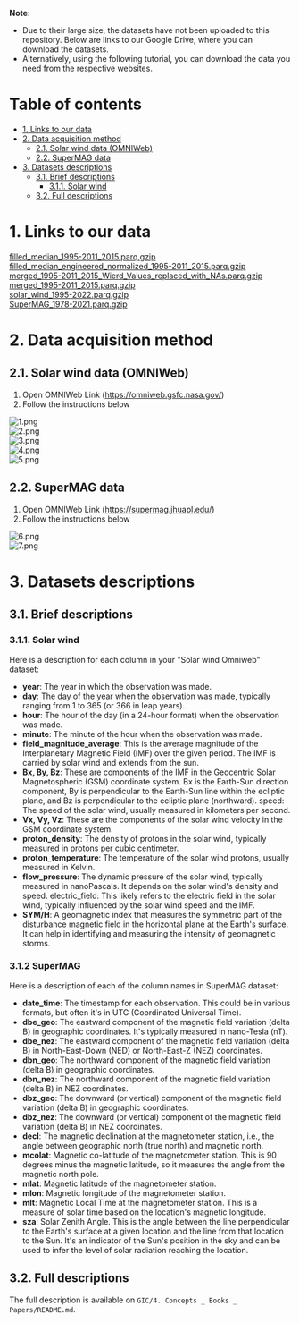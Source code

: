 **Note**:
- Due to their large size, the datasets have not been uploaded to this repository. Below are links to our Google Drive, where you can download the datasets.
- Alternatively, using the following tutorial, you can download the data you need from the respective websites.

# Table of contents  

- [1. Links to our data](#1-links-to-our-data)  
- [2. Data acquisition method](#2-data-acquisition-method)  
    - [2.1. Solar wind data (OMNIWeb)](#21-solar-wind-data-omniweb)
    - [2.2. SuperMAG data](#22-supermag-data) 
- [3. Datasets descriptions](#3-datasets-descriptions) 
    - [3.1. Brief descriptions](#31-brief-descriptions)  
        - [3.1.1. Solar wind](#311-solar-wind)
    - [3.2. Full descriptions](#32-full-descriptions)

# 1. Links to our data
[filled_median_1995-2011_2015.parq.gzip](https://drive.google.com/file/d/1-7L24oj54xdjBsM74xCAePKqaePf1x_D/view?usp=sharing)  
[filled_median_engineered_normalized_1995-2011_2015.parq.gzip](https://drive.google.com/file/d/1-7V8RtZVwiSqtbLXAUdk28yDeRqM79m2/view?usp=sharing)  
[merged_1995-2011_2015_Wierd_Values_replaced_with_NAs.parq.gzip](https://drive.google.com/file/d/1DRTRLWZXqEpXDjgIRH1hQ5WtHwKudMn_/view?usp=sharing)  
[merged_1995-2011_2015.parq.gzip](https://drive.google.com/file/d/1OCAKH5btTfZTNhzT-pii5RkgByprOFGL/view?usp=sharing)  
[solar_wind_1995-2022.parq.gzip](https://drive.google.com/file/d/1-FqPF_6B0JLsei25m3ciOhPpIhubj_uR/view?usp=sharing)  
[SuperMAG_1978-2021.parq.gzip](https://drive.google.com/file/d/1-LteRKPAIT0cmdRmkzyCM6ea1DJ3V3x5/view?usp=sharing)  

# 2. Data acquisition method

## 2.1. Solar wind data (OMNIWeb)

1. Open OMNIWeb Link (https://omniweb.gsfc.nasa.gov/)
2. Follow the instructions below

![1.png](./images_GIC_data_download/1.png)    
![2.png](./images_GIC_data_download/2.png)   
![3.png](./images_GIC_data_download/3.png)   
![4.png](./images_GIC_data_download/4.png)   
![5.png](./images_GIC_data_download/5.png)    

## 2.2. SuperMAG data

1. Open OMNIWeb Link (https://supermag.jhuapl.edu/)
2. Follow the instructions below

![6.png](./images_GIC_data_download/6.png)    
![7.png](./images_GIC_data_download/7.png)    

# 3. Datasets descriptions 

## 3.1. Brief descriptions

### 3.1.1. Solar wind 
Here is a description for each column in your "Solar wind Omniweb" dataset:  
- **year**: The year in which the observation was made.
- **day**: The day of the year when the observation was made, typically ranging from 1 to 365 (or 366 in leap years).
- **hour**: The hour of the day (in a 24-hour format) when the observation was made.
- **minute**: The minute of the hour when the observation was made.
- **field_magnitude_average**: This is the average magnitude of the Interplanetary Magnetic Field (IMF) over the given period. The IMF is carried by solar wind and extends from the sun.
- **Bx, By, Bz**: These are components of the IMF in the Geocentric Solar Magnetospheric (GSM) coordinate system. Bx is the Earth-Sun direction component, By is perpendicular to the Earth-Sun line within the ecliptic plane, and Bz is perpendicular to the ecliptic plane (northward).
speed: The speed of the solar wind, usually measured in kilometers per second.
- **Vx, Vy, Vz**: These are the components of the solar wind velocity in the GSM coordinate system.
- **proton_density**: The density of protons in the solar wind, typically measured in protons per cubic centimeter.
- **proton_temperature**: The temperature of the solar wind protons, usually measured in Kelvin.
- **flow_pressure**: The dynamic pressure of the solar wind, typically measured in nanoPascals. It depends on the solar wind's density and speed.
electric_field: This likely refers to the electric field in the solar wind, typically influenced by the solar wind speed and the IMF.
- **SYM/H**: A geomagnetic index that measures the symmetric part of the disturbance magnetic field in the horizontal plane at the Earth's surface. It can help in identifying and measuring the intensity of geomagnetic storms.

### 3.1.2 SuperMAG
Here is a description of each of the column names in SuperMAG dataset:
- **date_time**: The timestamp for each observation. This could be in various formats, but often it's in UTC (Coordinated Universal Time).  
- **dbe_geo**: The eastward component of the magnetic field variation (delta B) in geographic coordinates. It's typically measured in nano-Tesla (nT). 
- **dbe_nez**: The eastward component of the magnetic field variation (delta B) in North-East-Down (NED) or North-East-Z (NEZ) coordinates. 
- **dbn_geo**: The northward component of the magnetic field variation (delta B) in geographic coordinates.  
- **dbn_nez**: The northward component of the magnetic field variation (delta B) in NEZ coordinates.  
- **dbz_geo**: The downward (or vertical) component of the magnetic field variation (delta B) in geographic coordinates.  
- **dbz_nez**: The downward (or vertical) component of the magnetic field variation (delta B) in NEZ coordinates.  
- **decl**: The magnetic declination at the magnetometer station, i.e., the angle between geographic north (true north) and magnetic north.  
- **mcolat**: Magnetic co-latitude of the magnetometer station. This is 90 degrees minus the magnetic latitude, so it measures the angle from the magnetic north pole.  
- **mlat**: Magnetic latitude of the magnetometer station.  
- **mlon**: Magnetic longitude of the magnetometer station.  
- **mlt**: Magnetic Local Time at the magnetometer station. This is a measure of solar time based on the location's magnetic longitude.  
- **sza**: Solar Zenith Angle. This is the angle between the line perpendicular to the Earth's surface at a given location and the line from that location to the Sun. It's an indicator of the Sun's position in the sky and can be used to infer the level of solar radiation reaching the location.

## 3.2. Full descriptions
The full description is available on `GIC/4. Concepts _ Books _ Papers/README.md`.
